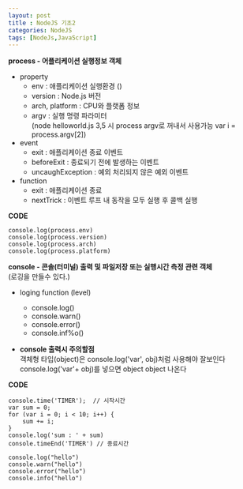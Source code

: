 ```yaml
---
layout: post
title : NodeJS 기초2
categories: NodeJS
tags: [NodeJs,JavaScript]
---
```

**process - 어플리케이션 실행정보 객체**

* property
    * env                 : 애플리케이션 실행환경 ()
    * version             : Node.js 버전
    * arch, platform      : CPU와 플랫폼 정보
    * argv                : 실행 명령 파라미터   
    (node helloworld.js 3,5 시 process argv로 꺼내서 사용가능 var i = process.argv[2])
*  event
    * exit                : 애플리케이션 종료 이벤트
    * beforeExit          : 종료되기 전에 발생하는 이벤트
    * uncaughException    : 예외 처리되지 않은 예외 이벤트
* function 
    * exit                : 애플리케이션 종료
    * nextTrick           : 이벤트 루프 내 동작을 모두 실행 후 콜백 실행

**CODE**

    console.log(process.env)
    console.log(process.version)
    console.log(process.arch)
    console.log(process.platform)


**console - 콘솔(터미널) 출력 및 파일저장 또는 실행시간 측정 관련 객체**   
(로깅을 만들수 있다.)    

* loging function (level) 
    * console.log()
    * console.warn()
    * console.error()
    * console.inf%o()   

* **console 출력시 주의할점**   
    객체형 타입(object)은 console.log('var', obj)처럼 사용해야 잘보인다 
    console.log('var'+ obj)를 넣으면 object object 나온다

**CODE**

    console.time('TIMER');  // 시작시간 
    var sum = 0;
    for (var i = 0; i < 10; i++) {
        sum += i;
    }
    console.log('sum : ' + sum)
    console.timeEnd('TIMER') // 종료시간

    console.log("hello")
    console.warn("hello")
    console.error("hello")
    console.info("hello")
